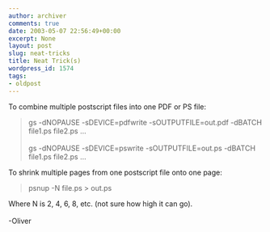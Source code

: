 ```yaml
---
author: archiver
comments: true
date: 2003-05-07 22:56:49+00:00
excerpt: None
layout: post
slug: neat-tricks
title: Neat Trick(s)
wordpress_id: 1574
tags:
- oldpost
---
```


To combine multiple postscript files into one PDF or PS file:

> gs -dNOPAUSE -sDEVICE=pdfwrite -sOUTPUTFILE=out.pdf -dBATCH file1.ps file2.ps ...<br /><br />gs -dNOPAUSE -sDEVICE=pswrite -sOUTPUTFILE=out.ps -dBATCH file1.ps file2.ps ...</blockquote>To shrink multiple pages from one postscript file onto one page:<blockquote>psnup -N file.ps > out.ps

Where N is 2, 4, 6, 8, etc. (not sure how high it can go).<br /><br />-Oliver
